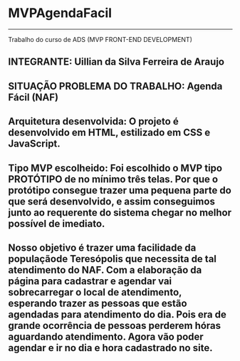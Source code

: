 # MVPAgendaFacil
----------
Trabalho do curso de ADS (MVP FRONT-END DEVELOPMENT)

INTEGRANTE:
Uillian da Silva Ferreira de Araujo
----------

SITUAÇÃO PROBLEMA DO TRABALHO: 
Agenda Fácil (NAF)
-----------

Arquitetura desenvolvida:
O projeto é desenvolvido em HTML, estilizado em CSS e JavaScript.
-----------

Tipo MVP escolheido:
Foi escolhido o MVP tipo PROTÓTIPO de no mínimo três telas. Por que o protótipo consegue trazer uma pequena parte do que será desenvolvido, e assim conseguimos junto ao requerente do sistema chegar no melhor possível de imediato.
------------

Nosso objetivo é trazer uma facilidade da populaçãode Teresópolis que necessita de tal atendimento do NAF. Com a elaboração da página para cadastrar e agendar vai sobrecarregar o local de atendimento, esperando trazer as pessoas que estão agendadas para atendimento do dia.
Pois era de grande ocorrência de pessoas perderem hóras aguardando atendimento. Agora vão poder agendar e ir no dia e hora cadastrado no site.
-----------

